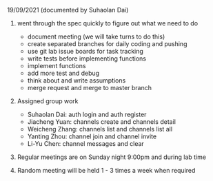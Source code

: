 19/09/2021 (documented by Suhaolan Dai)
1. went through the spec quickly to figure out what we need to do 
    - document meeting (we will take turns to do this)
    - create separated branches for daily coding and pushing 
    - use git lab issue boards for task tracking
    - write tests before implementing functions
    - implement functions
    - add more test and debug
    - think about and write assumptions
    - merge request and merge to master branch

2. Assigned group work
    - Suhaolan Dai: auth login and auth register
    - Jiacheng Yuan: channels create and channels detail
    - Weicheng Zhang: channels list and channels list all
    - Yanting Zhou: channel join and channel invite
    - Li-Yu Chen: channel messages and clear

3. Regular meetings are on Sunday night 9:00pm and during lab time
4. Random meeting will be held 1 - 3 times a week when required 